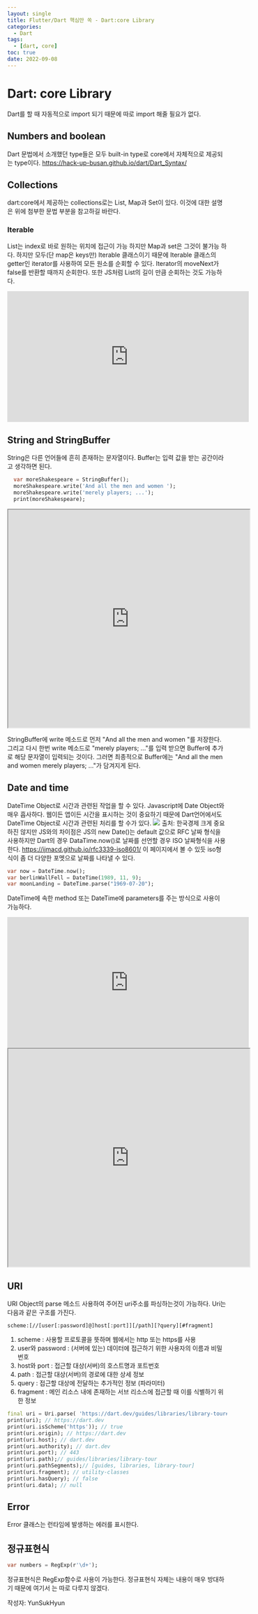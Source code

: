 ```yaml
---
layout: single
title: Flutter/Dart 핵심만 쏙 - Dart:core Library
categories:
  - Dart
tags:
  - [dart, core]
toc: true
date: 2022-09-08
---
```

# Dart: core Library
Dart를 할 때 자동적으로 import 되기 때문에 따로 import 해줄 필요가 없다.

## Numbers and boolean
Dart 문법에서 소개했던 type들은 모두 built-in type로 core에서 자체적으로 제공되는 type이다. 
https://hack-up-busan.github.io/dart/Dart_Syntax/

## Collections
dart:core에서 제공하는 collections로는 List, Map과 Set이 있다. 이것에 대한 설명은 위에 첨부한 문법 부분을 참고하길 바란다.

### Iterable
List는 index로 바로 원하는 위치에 접근이 가능 하지만 Map과 set은 그것이 불가능 하다. 하지만 모두(단 map은 keys만) Iterable 클래스이기 때문에 Iterable 클래스의 getter인 iterator를 사용하여 모든 원소를 순회할 수 있다. Iterator의 moveNext가 false를 반환할 때까지 순회한다.  또한 JS처럼 List의 길이 만큼 순회하는 것도 가능하다. 

<iframe height="300" style="width: 110%;" scrolling="no" title="Untitled" src="https://codepen.io/yunsukhyun/embed/rNvGXOK?default-tab=result" frameborder="no" loading="lazy" allowtransparency="true" allowfullscreen="true">
  See the Pen <a href="https://codepen.io/yunsukhyun/pen/rNvGXOK">

  
<iframe src="https://dartpad.dev/embed-dart.html?id=c0560cc1688010193f7302655131aca0" style="width:110%; height:500px"></iframe>

> 

## String and StringBuffer
String은 다른 언어들에 흔히 존재하는 문자열이다.
Buffer는 입력 값을 받는 공간이라고 생각하면 된다. 
```dart
  var moreShakespeare = StringBuffer();
  moreShakespeare.write('And all the men and women ');
  moreShakespeare.write('merely players; ...');
  print(moreShakespeare);
```
<iframe src="https://dartpad.dev/embed-dart.html?id=d84f45edb6eeda7fefc41832fe2808a6" style="width:110%; height:500px"></iframe>

StringBuffer에 write 메소드로 먼저 
"And all the men and women "를 저장한다. 그리고 다시 한번 write 메소드로  "merely players; ..."를 입력 받으면 Buffer에 추가로 해당 문자열이 입력되는 것이다. 그러면 최종적으로 Buffer에는 "And all the men and women merely players; ..."가 담겨지게 된다.  


## Date and time
DateTime Object로 시간과 관련된 작업을 할 수 있다.
Javascript에 Date Object와 매우 흡사하다.  웹이든 앱이든 시간을 표시하는 것이 중요하기 때문에 Dart언어에서도 DateTime Object로 시간과 관련된 처리를 할 수가 있다. 
![](https://img.hankyung.com/photo/201906/AKR20190626076151017_05_i.jpg)
출처: 한국경제
크게 중요하진 않지만 JS와의 차이점은 JS의 new Date()는 default 값으로 RFC 날짜 형식을 사용하지만 Dart의 경우 DataTime.now()로 날짜를 선언할 경우 ISO 날짜형식을 사용한다. 
https://ijmacd.github.io/rfc3339-iso8601/
이 페이지에서 볼 수 있듯 iso형식이 좀 더 다양한 포멧으로 날짜를 나타낼 수 있다. 
```dart
var now = DateTime.now();
var berlinWallFell = DateTime(1989, 11, 9);
var moonLanding = DateTime.parse("1969-07-20");
```
DateTime에 속한 method 또는 DateTime에 parameters를 주는 방식으로 사용이 가능하다. 

<iframe height="300" style="width: 110%;" scrolling="no" title="time" src="https://codepen.io/yunsukhyun/embed/QWrqedq?default-tab=result" frameborder="no" loading="lazy" allowtransparency="true" allowfullscreen="true">
  See the Pen <a href="https://codepen.io/yunsukhyun/pen/QWrqedq">
  

</iframe>
<iframe src="https://dartpad.dev/embed-dart.html?id=836dc3cb95296a42e218c0ec2a27ebbc" style="width:110%; height:500px"></iframe>

## URI
URI Object의 parse 메소드 사용하여 주어진 uri주소를 파싱하는것이 가능하다. 
Uri는 다음과 같은 구조를 가진다.
```
scheme:[//[user[:password]@]host[:port]][/path][?query][#fragment]
```
1.  scheme : 사용할 프로토콜을 뜻하며 웹에서는 http 또는 https를 사용
2.  user와 password : (서버에 있는) 데이터에 접근하기 위한 사용자의 이름과 비밀번호
3.  host와 port : 접근할 대상(서버)의 호스트명과 포트번호
4.  path : 접근할 대상(서버)의 경로에 대한 상세 정보
5.  query : 접근할 대상에 전달하는 추가적인 정보 (파라미터)
6.  fragment : 메인 리소스 내에 존재하는 서브 리소스에 접근할 때 이를 식별하기 위한 정보
```dart
final uri = Uri.parse( 'https://dart.dev/guides/libraries/library-tour#utility-classes'); 
print(uri); // https://dart.dev 
print(uri.isScheme('https')); // true
print(uri.origin); // https://dart.dev
print(uri.host); // dart.dev
print(uri.authority); // dart.dev
print(uri.port); // 443
print(uri.path);// guides/libraries/library-tour
print(uri.pathSegments);// [guides, libraries, library-tour]  
print(uri.fragment); // utility-classes
print(uri.hasQuery); // false
print(uri.data); // null
```
## Error
Error 클래스는 런타임에 발생하는 에러를 표시한다.

## 정규표현식
```dart
var numbers = RegExp(r'\d+');
```
정규표현식은 RegExp함수로 사용이 가능한다. 
정규표현식 자체는 내용이 매우 방대하기 때문에 여기서 는 따로 다루지 않겠다. 

작성자: YunSukHyun
